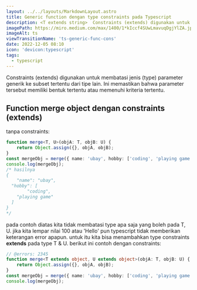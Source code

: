 ```yaml
---
layout: ../../layouts/MarkdownLayout.astro
title: Generic function dengan type constraints pada Typescript
description: <T extends string>  Constraints (extends) digunakan untuk membatasi jenis (type) parameter generik ke subset tertentu dari tipe lain. Ini memastikan bahwa parameter tersebut memiliki bentuk tertentu atau memenuhi kriteria tertentu.
imagePath: https://miro.medium.com/max/1400/1*kIccf4SUwLmavuqDgjYlZA.jpeg
imageAlt: ts
viewTransitionName: 'ts-generic-func-cons'
date: 2022-12-05 08:10
icon: 'devicon:typescript'
tags:
  - typescript
---
```


Constraints (extends) digunakan untuk membatasi jenis (type) parameter generik ke subset tertentu dari tipe lain. Ini memastikan bahwa parameter tersebut memiliki bentuk tertentu atau memenuhi kriteria tertentu.

## Function merge object dengan constraints (extends)

tanpa constraints:

```ts twoslash
function merge<T, U>(objA: T, objB: U) {
	return Object.assign({}, objA, objB);
}
const mergeObj = merge({ name: 'ubay', hobby: ['coding', 'playing game'] }, 30);
console.log(mergeObj);
/* hasilnya
{
	"name": "ubay",
  "hobby": [
		"coding",
    "playing game"
  ]
} 
*/
```

pada contoh diatas kita tidak membatasi type apa saja yang boleh pada T, U. jika kita lempar nilai 100 atau 'Hello' pun typescript tidak memberikan keterangan error apapun. untuk itu kita bisa menambahkan type constraints **extends** pada type T & U. berikut ini contoh dengan constraints:

```ts twoslash
// @errors: 2345
function merge<T extends object, U extends object>(objA: T, objB: U) {
	return Object.assign({}, objA, objB);
}
const mergeObj = merge({ name: 'ubay', hobby: ['coding', 'playing game'] }, 30);
console.log(mergeObj);
```
